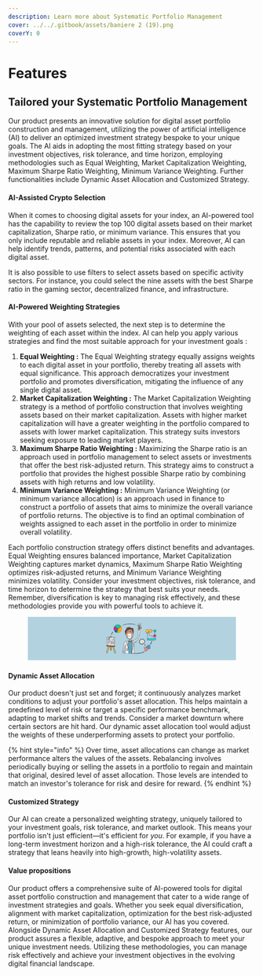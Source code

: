 ```yaml
---
description: Learn more about Systematic Portfolio Management
cover: ../../.gitbook/assets/baniere 2 (19).png
coverY: 0
---
```


# Features

## Tailored your Systematic Portfolio Management

Our product presents an innovative solution for digital asset portfolio construction and management, utilizing the power of artificial intelligence (AI) to deliver an optimized investment strategy bespoke to your unique goals. The AI aids in adopting the most fitting strategy based on your investment objectives, risk tolerance, and time horizon, employing methodologies such as Equal Weighting, Market Capitalization Weighting, Maximum Sharpe Ratio Weighting, Minimum Variance Weighting. Further functionalities include Dynamic Asset Allocation and Customized Strategy.

#### AI-Assisted Crypto Selection

When it comes to choosing digital assets for your index, an AI-powered tool has the capability to review the top 100 digital assets based on their market capitalization, Sharpe ratio, or minimum variance. This ensures that you only include reputable and reliable assets in your index. Moreover, AI can help identify trends, patterns, and potential risks associated with each digital asset.

It is also possible to use filters to select assets based on specific activity sectors. For instance, you could select the nine assets with the best Sharpe ratio in the gaming sector, decentralized finance, and infrastructure.

#### AI-Powered Weighting Strategies

With your pool of assets selected, the next step is to determine the weighting of each asset within the index. AI can help you apply various strategies and find the most suitable approach for your investment goals :

1. **Equal Weighting :** The Equal Weighting strategy equally assigns weights to each digital asset in your portfolio, thereby treating all assets with equal significance. This approach democratizes your investment portfolio and promotes diversification, mitigating the influence of any single digital asset.
2. **Market Capitalization Weighting :** The Market Capitalization Weighting strategy is a method of portfolio construction that involves weighting assets based on their market capitalization. Assets with higher market capitalization will have a greater weighting in the portfolio compared to assets with lower market capitalization. This strategy suits investors seeking exposure to leading market players.
3. **Maximum Sharpe Ratio Weighting :** Maximizing the Sharpe ratio is an approach used in portfolio management to select assets or investments that offer the best risk-adjusted return. This strategy aims to construct a portfolio that provides the highest possible Sharpe ratio by combining assets with high returns and low volatility.
4. **Minimum Variance Weighting :** Minimum Variance Weighting (or minimum variance allocation) is an approach used in finance to construct a portfolio of assets that aims to minimize the overall variance of portfolio returns. The objective is to find an optimal combination of weights assigned to each asset in the portfolio in order to minimize overall volatility.

Each portfolio construction strategy offers distinct benefits and advantages. Equal Weighting ensures balanced importance, Market Capitalization Weighting captures market dynamics, Maximum Sharpe Ratio Weighting optimizes risk-adjusted returns, and Minimum Variance Weighting minimizes volatility. Consider your investment objectives, risk tolerance, and time horizon to determine the strategy that best suits your needs. Remember, diversification is key to managing risk effectively, and these methodologies provide you with powerful tools to achieve it.

<figure><img src="../../.gitbook/assets/baniere 2 (33) (1) (1).png" alt=""><figcaption></figcaption></figure>

#### **Dynamic Asset Allocation**&#x20;

Our product doesn't just set and forget; it continuously analyzes market conditions to adjust your portfolio's asset allocation. This helps maintain a predefined level of risk or target a specific performance benchmark, adapting to market shifts and trends. Consider a market downturn where certain sectors are hit hard. Our dynamic asset allocation tool would adjust the weights of these underperforming assets to protect your portfolio.

{% hint style="info" %}
Over time, asset allocations can change as market performance alters the values of the assets. Rebalancing involves periodically buying or selling the assets in a portfolio to regain and maintain that original, desired level of asset allocation. Those levels are intended to match an investor's tolerance for risk and desire for reward.
{% endhint %}

#### **Customized Strategy**&#x20;

Our AI can create a personalized weighting strategy, uniquely tailored to your investment goals, risk tolerance, and market outlook. This means your portfolio isn't just efficient—it's efficient for _you_. For example, if you have a long-term investment horizon and a high-risk tolerance, the AI could craft a strategy that leans heavily into high-growth, high-volatility assets.

#### Value propositions&#x20;

Our product offers a comprehensive suite of AI-powered tools for digital asset portfolio construction and management that cater to a wide range of investment strategies and goals. Whether you seek equal diversification, alignment with market capitalization, optimization for the best risk-adjusted return, or minimization of portfolio variance, our AI has you covered. Alongside Dynamic Asset Allocation and Customized Strategy features, our product assures a flexible, adaptive, and bespoke approach to meet your unique investment needs. Utilizing these methodologies, you can manage risk effectively and achieve your investment objectives in the evolving digital financial landscape.
